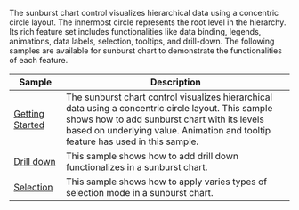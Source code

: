 The sunburst chart control visualizes hierarchical data using a concentric circle layout. The innermost circle represents the root level in the hierarchy. Its rich feature set includes functionalities like data binding, legends, animations, data labels, selection, tooltips, and drill-down.
The following samples are available for sunburst chart to demonstrate the functionalities of each feature.

| Sample | Description |
| ------ | ----------- |
| [Getting Started](SunburstChart/Samples/GettingStarted)| The sunburst chart control visualizes hierarchical data using a concentric circle layout. This sample shows how to add sunburst chart with its levels based on underlying value. Animation and tooltip feature has used in this sample. |
| [Drill down](SunburstChart/Samples/Drilldown)| This sample shows how to add drill down functionalizes in a sunburst chart. |
| [Selection](SunburstChart/Samples/Selection)| This sample shows how to apply varies types of selection mode in a sunburst chart. |
